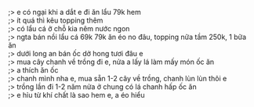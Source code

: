 ;> e có ngại khi a dắt e đi ăn lẩu 79k hem<br>
;> ít quá thì kêu topping thêm<br>
;> có lẩu cá ở chỗ kia nêm nước ngon<br>
;> ngta bán nồi lẩu cá 69k 79k ăn éo no đâu, topping nữa tầm 250k, 1 bữa ăn<br>
;> dưới long an bán ốc dở hong tươi đâu e<br>
;> mua cây chanh về trồng đi e, nửa a lấy lá làm mấy món ốc ăn<br>
;> a thích ăn ốc<br>
;> chanh mình nha e, mua sẵn 1-2 cây về trồng, chanh lùn lùn thôi e<br>
;> trồng lần đi 1-2 năm nửa ở chung có lá chanh hấp ốc ăn<br>
;> e hỉu từ khí chất là sao hem e, a éo hiểu
